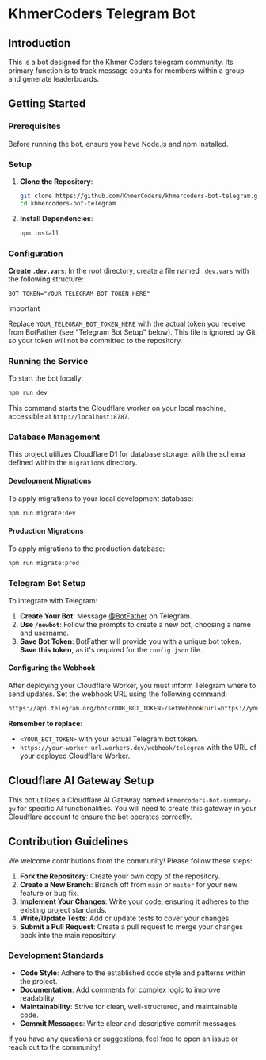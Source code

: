 # KhmerCoders Telegram Bot

## Introduction

This is a bot designed for the Khmer Coders telegram community. Its primary function is to track message counts for members within a group and generate leaderboards.

## Getting Started

### Prerequisites

Before running the bot, ensure you have Node.js and npm installed.

### Setup

1. **Clone the Repository**:

   ```bash
   git clone https://github.com/KhmerCoders/khmercoders-bot-telegram.git
   cd khmercoders-bot-telegram
   ```

2. **Install Dependencies**:

   ```bash
   npm install
   ```

### Configuration

**Create `.dev.vars`**:
In the root directory, create a file named `.dev.vars` with the following structure:

```
BOT_TOKEN="YOUR_TELEGRAM_BOT_TOKEN_HERE"
```

> [!IMPORTANT]
> Replace `YOUR_TELEGRAM_BOT_TOKEN_HERE` with the actual token you receive from BotFather (see "Telegram Bot Setup" below). This file is ignored by Git, so your token will not be committed to the repository.

### Running the Service

To start the bot locally:

```bash
npm run dev
```

This command starts the Cloudflare worker on your local machine, accessible at `http://localhost:8787`.

### Database Management

This project utilizes Cloudflare D1 for database storage, with the schema defined within the `migrations` directory.

#### Development Migrations

To apply migrations to your local development database:

```bash
npm run migrate:dev
```

#### Production Migrations

To apply migrations to the production database:

```bash
npm run migrate:prod
```

### Telegram Bot Setup

To integrate with Telegram:

1. **Create Your Bot**: Message [@BotFather](https://t.me/BotFather) on Telegram.
2. **Use `/newbot`**: Follow the prompts to create a new bot, choosing a name and username.
3. **Save Bot Token**: BotFather will provide you with a unique bot token. **Save this token**, as it's required for the `config.json` file.

#### Configuring the Webhook

After deploying your Cloudflare Worker, you must inform Telegram where to send updates. Set the webhook URL using the following command:

```bash
https://api.telegram.org/bot<YOUR_BOT_TOKEN>/setWebhook?url=https://your-worker-url.workers.dev/webhook/telegram
```

**Remember to replace**:

- `<YOUR_BOT_TOKEN>` with your actual Telegram bot token.
- `https://your-worker-url.workers.dev/webhook/telegram` with the URL of your deployed Cloudflare Worker.

## Cloudflare AI Gateway Setup

This bot utilizes a Cloudflare AI Gateway named `khmercoders-bot-summary-gw` for specific AI functionalities. You will need to create this gateway in your Cloudflare account to ensure the bot operates correctly.

## Contribution Guidelines

We welcome contributions from the community! Please follow these steps:

1. **Fork the Repository**: Create your own copy of the repository.
2. **Create a New Branch**: Branch off from `main` or `master` for your new feature or bug fix.
3. **Implement Your Changes**: Write your code, ensuring it adheres to the existing project standards.
4. **Write/Update Tests**: Add or update tests to cover your changes.
5. **Submit a Pull Request**: Create a pull request to merge your changes back into the main repository.

### Development Standards

- **Code Style**: Adhere to the established code style and patterns within the project.
- **Documentation**: Add comments for complex logic to improve readability.
- **Maintainability**: Strive for clean, well-structured, and maintainable code.
- **Commit Messages**: Write clear and descriptive commit messages.

If you have any questions or suggestions, feel free to open an issue or reach out to the community!
